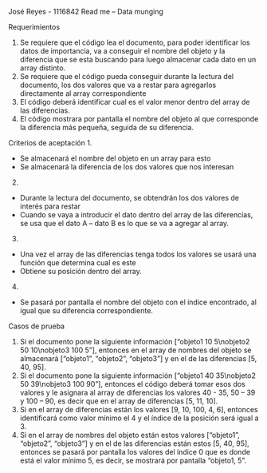 José Reyes - 1116842
Read me – Data munging

Requerimientos
1.	Se requiere que el código lea el documento, para poder identificar los datos de importancia, va a conseguir el nombre del objeto y la diferencia que se esta buscando para luego almacenar cada dato en un array distinto.
2.	Se requiere que el código pueda conseguir durante la lectura del documento, los dos valores que va a restar para agregarlos directamente al array correspondiente
3.	El código deberá identificar cual es el valor menor dentro del array de las diferencias.
4.	El código mostrara por pantalla el nombre del objeto al que corresponde la diferencia más pequeña, seguida de su diferencia.

Criterios de aceptación
1.
-	Se almacenará el nombre del objeto en un array para esto
-	Se almacenará la diferencia de los dos valores que nos interesan
2.
-	Durante la lectura del documento, se obtendrán los dos valores de interés para restar
-	Cuando se vaya a introducir el dato dentro del array de las diferencias, se usa que el dato A – dato B es lo que se va a agregar al array.
3.
-	Una vez el array de las diferencias tenga todos los valores se usará una función que determina cual es este 
-	Obtiene su posición dentro del array.
4.
-	Se pasará por pantalla el nombre del objeto con el índice encontrado, al igual que su diferencia correspondiente.

Casos de prueba
1.	Si el documento pone la siguiente información [“objeto1   10   5\nobjeto2   50   10\nobjeto3   100   5”], entonces en el array de nombres del objeto se almacenará [“objeto1”, “objeto2”, “objeto3”] y en el de las diferencias [5, 40, 95].
2.	Si el documento pone la siguiente información [“objeto1   40   35\nobjeto2   50   39\nobjeto3   100   90”], entonces el código deberá tomar esos dos valores y le asignara al array de diferencias los valores 40 - 35, 50 – 39 y 100 – 90, es decir que en el array de diferencias [5, 11, 10].
3.	Si en el array de diferencias están los valores [9, 10, 100, 4, 6], entonces identificará como valor mínimo el 4 y el índice de la posición será igual a 3.
4.	Si en el array de nombres del objeto están estos valores [“objeto1”, “objeto2”, “objeto3”] y en el de las diferencias están estos [5, 40, 95], entonces se pasará por pantalla los valores del índice 0 que es donde está el valor mínimo 5, es decir, se mostrará por pantalla “objeto1, 5”.

